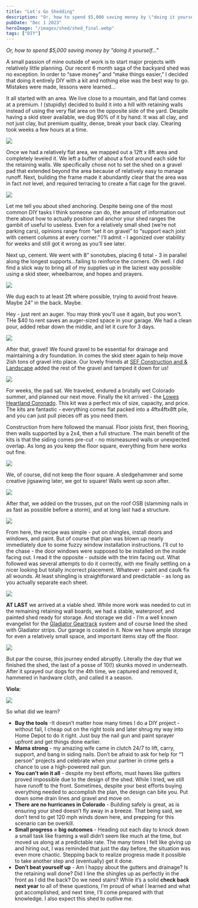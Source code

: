 ```yaml
---
title: "Let's Go Shedding"
description: "Or, how to spend $5,000 saving money by \"doing it yourself\""
pubDate: "Dec 1 2023"
heroImage: "/images/shed/shed_final.webp"
tags: ["DIY"]
---
```

<i>Or, how to spend $5,000 saving money by "doing it yourself..."</i>




A small passion of mine outside of work is to start major projects with relatively little planning. Our recent 6 month saga of the backyard shed was no exception. In order to “save money” and “make things easier,” I decided that doing it entirely DIY with a kit and nothing else was the best way to go. Mistakes were made, lessons were learned…

It all started with an area. We live close to a mountain, and flat land comes at a premium. I (stupidly) decided to build it into a hill with retaining walls instead of using the very flat area on the opposite side of the yard. Despite having a skid steer available, we dug 90% of it by hand. It was all clay, and not just clay, but premium quality, dense, break your back clay. Clearing took weeks a few hours at a time.

<img src="/images/shed/shed_clearing.png">

Once we had a relatively flat area, we mapped out a 12ft x 8ft area and completely leveled it. We left a buffer of about a foot around each side for the retaining walls. We specifically chose not to set the shed on a gravel pad that extended beyond the area because of relatively easy to manage runoff. Next, building the frame made it abundantly clear that the area was in fact <i>not</i> level, and required terracing to create a flat cage for the gravel.

<img src="/images/shed/shed_terrace.png">

Let me tell you about shed anchoring. Despite being one of the most common DIY tasks I think someone can do, the amount of information out there about how to actually position and anchor your shed ranges the gambit of useful to useless. Even for a relatively small shed (we’re not parking cars), opinions range from “set it on gravel” to “support each joist with cement columns at every corner.” I’ll admit - I agonized over stability for weeks and still got it wrong as you’ll see later.

Next up, cement. We went with 8” sonotubes, placing 6 total - 3 in parallel along the longest supports...failing to reinforce the corners. Oh well. I did find a slick way to bring all of my supplies up in the laziest way possible using a skid steer, wheelbarrow, and hopes and prayers.

<img src="images/shed/skid_luggage.png">

We dug each to at least 2ft where possible, trying to avoid frost heave. Maybe 24” in the back. Maybe.

Hey - just rent an auger. You may think you'll use it again, but you won't. THe $40 to rent saves an auger-sized space in your garage. We had a clean pour, added rebar down the middle, and let it cure for 3 days.

<img src="/images/shed/shed_anchors.png">

After that, gravel! We found gravel to be essential for drainage and maintaining a dry foundation. In comes the skid steer again to help move 2ish tons of gravel into place. Our lovely friends at [SEF Construction and & Landscape](https://www.seflandscaping.com) added the rest of the gravel and tamped it down for us! 

<img src="/images/shed/skid_steer.png">

For weeks, the pad sat. We traveled, endured a brutally wet Colorado summer, and planned our next move. Finally the kit arrived - the [Lowes Heartland Coronado](https://www.lowes.com/pd/Heartland-12-ft-x-8-ft-Coronado-Saltbox-Engineered-Storage-Shed/5012923399). This kit was a perfect mix of size, capacity, and price. The kits are fantastic - everything comes flat packed into a 4ftx4ftx8ft pile, and you can just pull pieces off as you need them.

Construction from here followed the manual. Floor joists first, then flooring, then walls supported by a 2x4, then a full structure. The main benefit of the kits is that the siding comes pre-cut - no mismeasured walls or unexpected overlap. As long as you keep the floor square, everything from here works out fine.

<img src="/images/shed/shed_floor.png">

We, of course, did not keep the floor square. A sledgehammer and some creative jigsawing later, we got to square! Walls went up soon after.

<img src="/images/shed/shed_wall.png">

After that, we added on the trusses, put on the roof OSB (slamming nails in as fast as possible before a storm), and at long last had a structure.

<img src="/images/shed/shed_walls.png">

From here, the recipe was simple - put on shingles, install doors and windows, and paint. But of course that plan was blown up nearly immediately due to some fuzzy window installation instructions. I’ll cut to the chase  - the door windows were supposed to be installed on the inside facing out. I read it the opposite - outside with the trim facing out. What followed was several attempts to do it correctly, with me finally settling on a nicer looking but totally incorrect placement. Whatever - paint and caulk fix all wounds. At least shingling is straightforward and predictable - as long as you actually separate each sheet.

<img src="/images/shed/shed_shingles.png">

**AT LAST** we arrived at a viable shed. While more work was needed to cut in the remaining retaining wall boards, we had a stable, waterproof, and painted shed ready for storage. And storage we did - I’m a well known evangelist for the [Gladiator Geartrack](https://www.gladiatorgarageworks.com/products/4-wide-geartrack%C2%AE-channels-2-pack) system and of course lined the shed with Gladiator strips. Our garage is coated in it. Now we have ample storage for even a relatively small space, and important items stay off the floor. 

<img src="/images/shed/shed_geartrack.png">

But par the course, this journey ended abruptly. Literally the day that we finished the shed, the last of a posse of 10(!) skunks moved in underneath. After it sprayed our dogs for the 4th time, we captured and removed it, hammered in hardware cloth, and called it a season.

**Viola:**

<img src="/images/shed/shed_final.webp">

So what did we learn?

* **Buy the tools** -It doesn’t matter how many times I do a DIY project - without fail, I cheap out on the right tools and later shrug my way into Home Depot to do it right. Just buy the nail gun and paint sprayer upfront and get things done earlier.
* **Mama strong** - my amazing wife came in clutch 24/7 to lift, carry, support, and bang in siding nails. Don’t be afraid to ask for help for “1 person” projects and celebrate when your partner in crime gets a chance to use a high-powered nail gun.
* **You can’t win it all** - despite my best efforts, must haves like gutters proved impossible due to the design of the shed. While I tried, we still have runoff to the front. Sometimes, despite your best efforts buying everything needed to accomplish the plan, the design can bite you. Put down some drain lines and gravel and move on.
* **There are no hurricanes in Colorado** - Building safely is great, as is ensuring your shed doesn’t fly away in a breeze. That being said, we don’t tend to get 120 mph winds down here, and prepping for this scenario can be overkill.
* **Small progress = big outcomes** - Heading out each day to knock down a small task like framing a wall didn’t seem like much at the time, but moved us along at a predictable rate. The many times I felt like giving up and hiring out, I was reminded that just the day before, the situation was even more chaotic. Stepping back to realize progress made it possible to take another step and (eventually) get it done.
* **Don’t beat yourself up** - Am I happy about the gutters and drainage? Is the retaining wall done? Did I line the shingles up as perfectly in the front as I did the back? Do we need stairs? While it’s a solid **check back next year** to all of these questions, I’m proud of what I learned and what got accomplished, and next time, I’ll come prepared with that knowledge. I also expect this shed to outlive me.


